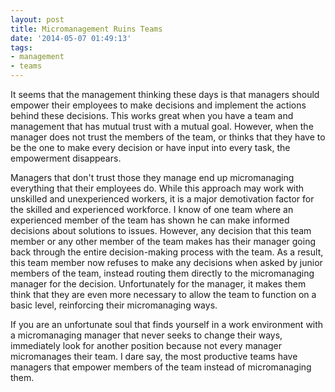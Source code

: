 ```yaml
---
layout: post
title: Micromanagement Ruins Teams
date: '2014-05-07 01:49:13'
tags:
- management
- teams
---
```


It seems that the management thinking these days is that managers should empower their employees to make decisions and implement the actions behind these decisions. This works great when you have a team and management that has mutual trust with a mutual goal. However, when the manager does not trust the members of the team, or thinks that they have to be the one to make every decision or have input into every task, the empowerment disappears. 

Managers that don't trust those they manage end up micromanaging everything that their employees do. While this approach may work with unskilled and unexperienced workers, it is a major demotivation factor for the skilled and experienced workforce. I know of one team where an experienced member of the team has shown he can make informed decisions about solutions to issues. However, any decision that this team member or any other member of the team makes has their manager going back through the entire decision-making process with the team. As a result, this team member now refuses to make any decisions when asked by junior members of the team, instead routing them directly to the micromanaging manager for the decision. Unfortunately for the manager, it makes them think that they are even more necessary to allow the team to function on a basic level, reinforcing their micromanaging ways.

If you are an unfortunate soul that finds yourself in a work environment with a micromanaging manager that never seeks to change their ways, immediately look for another position because not every manager micromanages their team. I dare say, the most productive teams have managers that empower members of the team instead of micromanaging them.